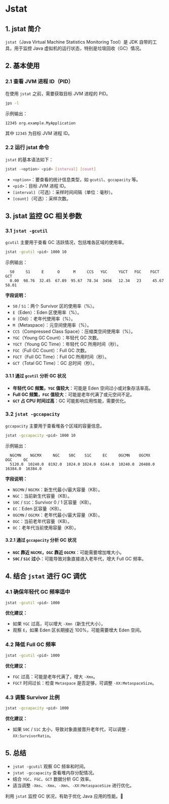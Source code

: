 # Jstat

## 1. jstat 简介
`jstat`（Java Virtual Machine Statistics Monitoring Tool）是 JDK 自带的工具，用于监控 Java 虚拟机的运行状态，特别是垃圾回收（GC）情况。

## 2. 基本使用
### 2.1 查看 JVM 进程 ID（PID）
在使用 `jstat` 之前，需要获取目标 JVM 进程的 PID。
```sh
jps -l
```
示例输出：
```
12345 org.example.MyApplication
```
其中 `12345` 为目标 JVM 进程 ID。

### 2.2 运行 jstat 命令
`jstat` 的基本语法如下：
```sh
jstat -<option> <pid> [interval] [count]
```
- `<option>`：要查看的统计信息类型，如 `gcutil`、`gccapacity` 等。
- `<pid>`：目标 JVM 进程 ID。
- `[interval]`（可选）：采样时间间隔（单位：毫秒）。
- `[count]`（可选）：采样次数。

## 3. jstat 监控 GC 相关参数

### 3.1 `jstat -gcutil`
`gcutil` 主要用于查看 GC 活跃情况，包括堆各区域的使用率。
```sh
jstat -gcutil <pid> 1000 10
```
示例输出：
```
  S0     S1     E      O      M     CCS   YGC     YGCT   FGC    FGCT     GCT  
  0.00  98.76  32.45  67.89  95.67  78.34  3456   12.34   23     45.67    58.01
```
**字段说明：**
- `S0` / `S1`：两个 Survivor 区的使用率（%）。
- `E`（Eden）：Eden 区使用率（%）。
- `O`（Old）：老年代使用率（%）。
- `M`（Metaspace）：元空间使用率（%）。
- `CCS`（Compressed Class Space）：压缩类空间使用率（%）。
- `YGC`（Young GC Count）：年轻代 GC 次数。
- `YGCT`（Young GC Time）：年轻代 GC 所用时间（秒）。
- `FGC`（Full GC Count）：Full GC 次数。
- `FGCT`（Full GC Time）：Full GC 所用时间（秒）。
- `GCT`（Total GC Time）：GC 总时间（秒）。

#### 3.1.1 通过 `gcutil` 分析 GC 状况
- **年轻代 GC 频繁，`YGC` 值较大**：可能是 Eden 空间过小或对象存活率高。
- **Full GC 频繁，`FGC` 值较大**：可能是老年代满了或元空间不足。
- **`GCT` 占 CPU 时间过高**：GC 可能影响应用性能，需要优化。

### 3.2 `jstat -gccapacity`
`gccapacity` 主要用于查看堆各个区域的容量信息。
```sh
jstat -gccapacity <pid> 1000 10
```
示例输出：
```
  NGCMN    NGCMX     NGC    S0C    S1C     EC     OGCMN    OGCMX     OGC     OC
  5120.0  10240.0  8192.0  1024.0 1024.0  6144.0  10240.0  20480.0  16384.0  16384.0
```
**字段说明：**
- `NGCMN` / `NGCMX`：新生代最小/最大容量（KB）。
- `NGC`：当前新生代容量（KB）。
- `S0C` / `S1C`：Survivor 0 / 1 区容量（KB）。
- `EC`：Eden 区容量（KB）。
- `OGCMN` / `OGCMX`：老年代最小/最大容量（KB）。
- `OGC`：当前老年代容量（KB）。
- `OC`：老年代当前使用容量（KB）。

#### 3.2.1 通过 `gccapacity` 分析 GC 状况
- **`NGC` 靠近 `NGCMX`，`OGC` 靠近 `OGCMX`**：可能需要增加堆大小。
- **`S0C` / `S1C` 过小**：可能导致对象直接进入老年代，增大 Full GC 频率。

## 4. 结合 `jstat` 进行 GC 调优

### 4.1 确保年轻代 GC 频率适中
```sh
jstat -gcutil <pid> 1000
```
**优化建议：**
- 如果 `YGC` 过高，可以增大 `-Xmn`（新生代大小）。
- 观察 `E`，如果 Eden 区长期接近 100%，可能需要增大 Eden 空间。

### 4.2 降低 Full GC 频率
```sh
jstat -gcutil <pid> 1000
```
**优化建议：**
- `FGC` 过高：可能是老年代满了，增大 `-Xmx`。
- `FGCT` 时间过长：检查 `Metaspace` 是否足够，可调整 `-XX:MetaspaceSize`。

### 4.3 调整 Survivor 比例
```sh
jstat -gccapacity <pid> 1000
```
**优化建议：**
- 如果 `S0C` / `S1C` 太小，导致对象直接晋升老年代，可以调整 `-XX:SurvivorRatio`。

## 5. 总结
- `jstat -gcutil` 观察 GC 频率和时间。
- `jstat -gccapacity` 查看堆内存分配情况。
- 结合 `YGC`、`FGC`、`GCT` 数据分析 GC 效率。
- 适当调整 `-Xms`、`-Xmx`、`-Xmn`、`-XX:MetaspaceSize` 进行优化。

利用 `jstat` 监控 GC 状况，有助于优化 Java 应用的性能。🚀

